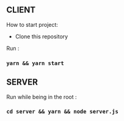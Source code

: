 ## CLIENT
How to start project:
- Clone this repository

Run : 
### `yarn && yarn start`

## SERVER
Run while being in the root : 
### `cd server && yarn && node server.js`
